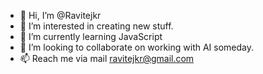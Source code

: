 - 👋 Hi, I’m @Ravitejkr
- 👀 I’m interested in creating new stuff.
- 🌱 I’m currently learning JavaScript
- 💞️ I’m looking to collaborate on working with AI someday.
- 📫 Reach me via mail ravitejkr@gmail.com

<!---
Ravitejkr/Ravitejkr is a ✨ special ✨ repository because its `README.md` (this file) appears on your GitHub profile.
You can click the Preview link to take a look at your changes.
--->

